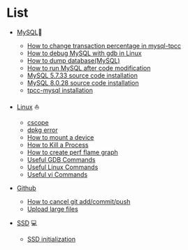 # List 



- [MySQL](https://github.com/kyongs/How-To/tree/main/MySQL)👻
  - [How to change transaction percentage in mysql-tpcc](https://github.com/kyongs/How-To/blob/main/MySQL/how_to_change_transaction_percentage_in_mysql_tpcc.md)
  - [How to debug MySQL with gdb in Linux](https://github.com/kyongs/How-To/blob/main/MySQL/how_to_debug_mysql_with_gdb.md)
  - [How to dump database(MySQL)](https://github.com/kyongs/How-To/blob/main/MySQL/how_to_dump_database.md)
  - [How to run MySQL after code modification](https://github.com/kyongs/How-To/blob/main/MySQL/how_to_run_mysql_after_code_modification.md)
  - [MySQL 5.7.33 source code installation](https://github.com/kyongs/How-To/blob/main/MySQL/mysql_5_7_33_installation_with_source_code.md)
  - [MySQL 8.0.28 source code installation](https://github.com/kyongs/How-To/blob/main/MySQL/mysql_8_0_28_installation_with_source_code.md)
  - [tpcc-mysql installation](https://github.com/kyongs/How-To/blob/main/MySQL/tpcc_mysql_installation.md)
  
- [Linux](https://github.com/kyongs/How-To/tree/main/Linux) ⛵️
  - [cscope](https://github.com/kyongs/How-To/blob/main/Linux/cscope.md)
  - [dpkg error](https://github.com/kyongs/How-To/blob/main/Linux/dpkg_error.md)
  - [How to mount a device](https://github.com/kyongs/How-To/blob/main/Linux/how_to_mount_a_device.md)
  - [How to Kill a Process](https://github.com/kyongs/How-To/blob/main/Linux/how_to_kill_process.md)
  - [How to create perf flame graph](https://github.com/kyongs/How-To/blob/main/Linux/perf.md)
  - [Useful GDB Commands](https://github.com/kyongs/How-To/blob/main/Linux/useful_gdb_commands.md)
   - [Useful Linux Commands](https://github.com/kyongs/How-To/blob/main/Linux/useful_linux_commands.md)
  - [Useful vi Commands](https://github.com/kyongs/How-To/blob/main/Linux/vi_command.md)
  
 - [Github](https://github.com/kyongs/How-To/tree/main/Github)
    - [How to cancel git add/commit/push](https://github.com/kyongs/How-To/blob/main/Github/how_to_cancel_git_add_commit_push.md)
    - [Upload large files](https://github.com/kyongs/How-To/blob/main/Github/LFS.md)
  

- [SSD](https://github.com/kyongs/How-To/tree/main/SSD) 💻
  - [SSD initialization](https://github.com/kyongs/How-To/blob/main/SSD/SSD_initialization.md)
